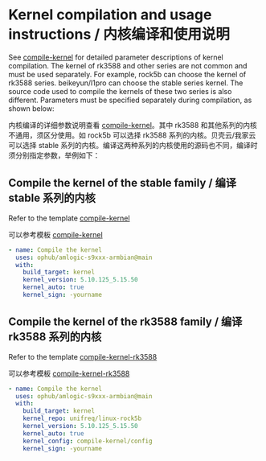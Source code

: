 # Kernel compilation and usage instructions / 内核编译和使用说明

See [compile-kernel](https://github.com/ophub/amlogic-s9xxx-armbian/tree/main/compile-kernel) for detailed parameter descriptions of kernel compilation. The kernel of rk3588 and other series are not common and must be used separately. For example, rock5b can choose the kernel of rk3588 series. beikeyun/l1pro can choose the stable series kernel. The source code used to compile the kernels of these two series is also different. Parameters must be specified separately during compilation, as shown below:

内核编译的详细参数说明查看 [compile-kernel](https://github.com/ophub/amlogic-s9xxx-armbian/tree/main/compile-kernel)。其中 rk3588 和其他系列的内核不通用，须区分使用。如 rock5b 可以选择 rk3588 系列的内核。贝壳云/我家云 可以选择 stable 系列的内核。编译这两种系列的内核使用的源码也不同，编译时须分别指定参数，举例如下：

## Compile the kernel of the stable family / 编译 stable 系列的内核

Refer to the template [compile-kernel](../.github/workflows/compile-kernel.yml)

可以参考模板 [compile-kernel](../.github/workflows/compile-kernel.yml)

```yaml
- name: Compile the kernel
  uses: ophub/amlogic-s9xxx-armbian@main
  with:
    build_target: kernel
    kernel_version: 5.10.125_5.15.50
    kernel_auto: true
    kernel_sign: -yourname
```

## Compile the kernel of the rk3588 family / 编译 rk3588 系列的内核

Refer to the template [compile-kernel-rk3588](../.github/workflows/compile-kernel-rk3588.yml)

可以参考模板 [compile-kernel-rk3588](../.github/workflows/compile-kernel-rk3588.yml)

```yaml
- name: Compile the kernel
  uses: ophub/amlogic-s9xxx-armbian@main
  with:
    build_target: kernel
    kernel_repo: unifreq/linux-rock5b
    kernel_version: 5.10.125_5.15.50
    kernel_auto: true
    kernel_config: compile-kernel/config
    kernel_sign: -yourname
```

